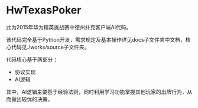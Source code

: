 # HwTexasPoker

此为2015年华为精英挑战赛中德州扑克客户端AI代码。

该代码完全基于Python开发，需求规定及基本操作详见docs子文件夹中文档，核心代码见./works/source子文件夹。

代码核心基于两部分：

* 协议实现
* AI逻辑

其中，AI逻辑主要基于经验法则，同时利用学习功能掌握其他玩家的出牌行为，从而做出较优的决策。
